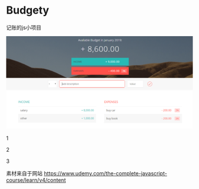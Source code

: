 # Budgety
记账的js小项目

<img src="/pic1.png" width="900px" />

1

2

3


素材来自于网站
https://www.udemy.com/the-complete-javascript-course/learn/v4/content
